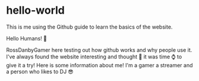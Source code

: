 # hello-world
This is me using the Github guide to learn the basics of the website.

Hello Humans! 👋

RossDanbyGamer here testing out how github works and why people use it. I've always found the website interesting and thought 💭 it was time ⌚ to give it a try!
Here is some information about me! I'm a gamer a streamer and a person who likes to DJ 😎

